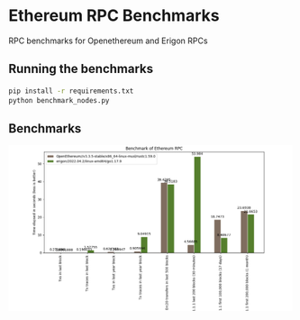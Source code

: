# Ethereum RPC Benchmarks
RPC benchmarks for Openethereum and Erigon RPCs

## Running the benchmarks
```bash
pip install -r requirements.txt
python benchmark_nodes.py
```

## Benchmarks

![Plot](plot.png)
